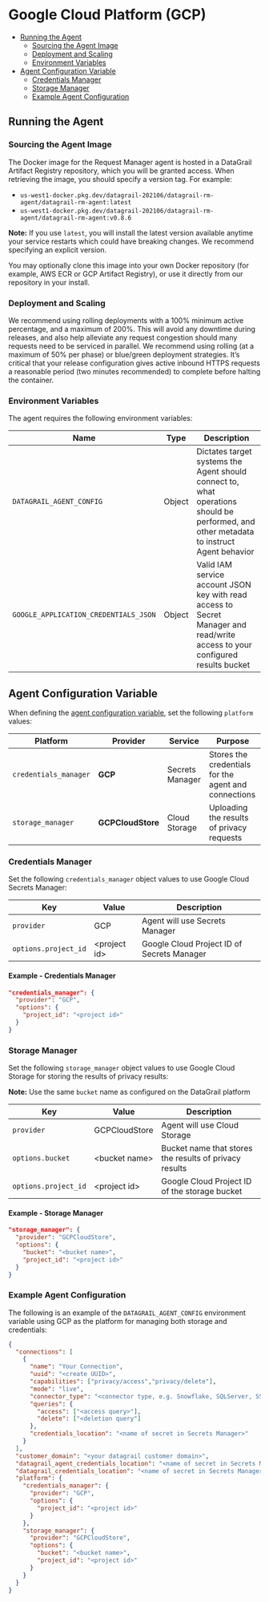 # Google Cloud Platform (GCP)

<!-- ##### Table of Contents  
[Headers](#headers)  
[Emphasis](#emphasis)  
...snip...    
<a name="headers"/>
## Headers -->

<!-- Google Cloud Platform (GCP) can do the following:

- [Running the Agent on GCP](#running-the-agent)
- [Using GCP for Cloud Storage and Managing Secrets](#agent-configuration-variable)

------ -->

- [Running the Agent](#running-the-agent)
  - [Sourcing the Agent Image](#sourcing-the-agent-image)
  - [Deployment and Scaling](#deployment-and-scaling)
  - [Environment Variables](#environment-variables)
- [Agent Configuration Variable](#agent-configuration-variable)
  - [Credentials Manager](#credentials-manager)
  - [Storage Manager](#storage-manager)
  - [Example Agent Configuration](#example-agent-configuration)

## Running the Agent

### Sourcing the Agent Image

The Docker image for the Request Manager agent is hosted in a DataGrail Artifact Registry repository, which you will be granted access. When retrieving the image, you should specify a version tag. For example:

- `us-west1-docker.pkg.dev/datagrail-202106/datagrail-rm-agent/datagrail-rm-agent:latest`
- `us-west1-docker.pkg.dev/datagrail-202106/datagrail-rm-agent/datagrail-rm-agent:v0.8.6`

**Note:** If you use `latest`, you will install the latest version available anytime your service restarts which could have breaking changes. We recommend specifying an explicit version.

You may optionally clone this image into your own Docker repository (for example, AWS ECR or GCP Artifact Registry), or use it directly from our repository in your install.

### Deployment and Scaling

We recommend using rolling deployments with a 100% minimum active percentage, and a maximum of 200%. This will avoid any downtime during releases, and also help alleviate any request congestion should many requests need to be serviced in parallel. We recommend using rolling (at a maximum of 50% per phase) or blue/green deployment strategies. It’s critical that your release configuration gives active inbound HTTPS requests a reasonable period (two minutes recommended) to complete before halting the container.

### Environment Variables

The agent requires the following environment variables:

| Name                                  | Type   | Description |
|---------------------------------------|--------|-------------|
| `DATAGRAIL_AGENT_CONFIG`              | Object | Dictates target systems the Agent should connect to, what operations should be performed, and other metadata to instruct Agent behavior |
| `GOOGLE_APPLICATION_CREDENTIALS_JSON` | Object | Valid IAM service account JSON key with read access to Secret Manager and read/write access to your configured results bucket |

## Agent Configuration Variable

When defining the [agent configuration variable](../CONFIGURATION.md), set the following `platform` values:

| Platform              | Provider          | Service        | Purpose |
|-----------------------|-------------------|-----------------|---------|
| `credentials_manager` | **GCP**           | Secrets Manager | Stores the credentials for the agent and connections |
| `storage_manager`     | **GCPCloudStore** | Cloud Storage   | Uploading the results of privacy requests |

### Credentials Manager

Set the following `credentials_manager` object values to use Google Cloud Secrets Manager:

| Key                  | Value          | Description |
|----------------------|----------------|-------------|
| `provider`           | GCP            | Agent will use Secrets Manager |
| `options.project_id` | \<project id\> | Google Cloud Project ID of Secrets Manager |

#### Example - Credentials Manager

```json
"credentials_manager": {
  "provider": "GCP",
  "options": {
    "project_id": "<project id>"
  }
}
```

### Storage Manager

Set the following `storage_manager` object values to use Google Cloud Storage for storing the results of privacy results:

**Note:** Use the same `bucket` name as configured on the DataGrail platform

| Key                  | Value           | Description |
|----------------------|-----------------|-------------|
| `provider`           | GCPCloudStore   | Agent will use Cloud Storage |
| `options.bucket`     | \<bucket name\> | Bucket name that stores the results of privacy results |
| `options.project_id` | \<project id\>  | Google Cloud Project ID of the storage bucket |

#### Example - Storage Manager

```json
"storage_manager": {
  "provider": "GCPCloudStore",
  "options": {
    "bucket": "<bucket name>",
    "project_id": "<project id>"
  }
}
```

### Example Agent Configuration

The following is an example of the `DATAGRAIL_AGENT_CONFIG` environment variable using GCP as the platform for managing both storage and credentials:

```json
{
  "connections": [
    {
      "name": "Your Connection",
      "uuid": "<create UUID>",
      "capabilities": ["privacy/access","privacy/delete"],
      "mode": "live",
      "connector_type": "<connector type, e.g. Snowflake, SQLServer, SSH>",
      "queries": {
        "access": ["<access query>"],
        "delete": ["<deletion query"]
      },
      "credentials_location": "<name of secret in Secrets Manager>"
    }
  ],
  "customer_domain": "<your datagrail customer domain>",
  "datagrail_agent_credentials_location": "<name of secret in Secrets Manager>",
  "datagrail_credentials_location": "<name of secret in Secrets Manager>",
  "platform": {
    "credentials_manager": {
      "provider": "GCP",
      "options": {
        "project_id": "<project id>"
      }
    },
    "storage_manager": {
      "provider": "GCPCloudStore",
      "options": {
        "bucket": "<bucket name>",
        "project_id": "<project id>"
      }
    }
  }
}
```
